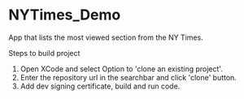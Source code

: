 # NYTimes_Demo
App that lists the most viewed section from the NY Times.


Steps to build project

1. Open XCode and select Option to 'clone an existing project'.
2. Enter the repository url in the searchbar and click 'clone' button.
3. Add dev signing certificate, build and run code.
